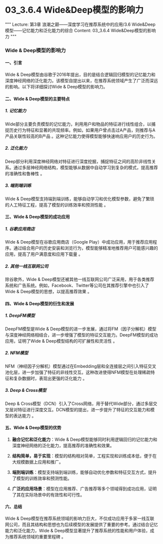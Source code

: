 # 03_3.6.4 Wide&Deep模型的影响力

"""
Lecture: 第3章 浪潮之巅——深度学习在推荐系统中的应用/3.6 Wide&Deep 模型——记忆能力和泛化能力的综合
Content: 03_3.6.4 Wide&Deep模型的影响力
"""

### Wide & Deep模型的影响力

#### 一、引言

Wide & Deep模型由谷歌于2016年提出，目的是结合逻辑回归模型的记忆能力和深度神经网络的泛化能力。该模型自提出以来，在推荐系统领域产生了广泛而深远的影响。以下将详细探讨Wide & Deep模型的影响力。

#### 二、Wide & Deep模型的主要特点

##### 1. 记忆能力

Wide部分主要负责模型的记忆能力，利用用户和物品的特征进行线性组合，以捕捉历史行为特征和显著的共现频率。例如，如果用户曾点击过A产品，则推荐与A产品关联性较高的B产品 。这种记忆能力使得模型能够快速响应用户的历史行为。

##### 2. 泛化能力

Deep部分利用深度神经网络对特征进行深度挖掘，捕捉特征之间的高阶非线性关系。通过多层神经网络结构，模型能够从数据中自动学习到复杂的模式，提高推荐的准确性和鲁棒性 。

##### 3. 端到端训练

Wide & Deep模型支持端到端训练，能够自动学习和优化模型参数，避免了繁琐的人工特征工程，提高了模型的训练效率和预测性能 。

#### 三、Wide & Deep模型的成功应用

##### 1. 谷歌应用商店

Wide & Deep模型在谷歌应用商店（Google Play）中成功应用，用于推荐应用程序。通过结合用户的历史安装和浏览行为，模型能够精准地推荐用户可能感兴趣的应用，提高了用户满意度和应用下载量 。

##### 2. 其他一线互联网公司

除谷歌外，Wide & Deep模型还被其他一线互联网公司广泛采用，用于各类推荐系统和广告系统。例如，Facebook、Twitter等公司在其推荐引擎中也引入了Wide & Deep模型的思想，以提高推荐效果 。

#### 四、Wide & Deep模型的衍生和发展

##### 1. DeepFM模型

DeepFM模型是Wide & Deep模型的进一步发展，通过将FM（因子分解机）模型与深度神经网络相结合，进一步增强了模型的特征交互能力。DeepFM模型的成功应用，证明了Wide & Deep模型结构的可扩展性和灵活性 。

##### 2. NFM模型

NFM（神经因子分解机）模型通过在Embedding层和全连接层之间引入特征交叉池化层，进一步加强了特征的非线性交互。这种改进使得NFM模型在处理稀疏特征和复杂数据时，表现出更强的泛化能力 。

##### 3. Deep & Cross模型

Deep & Cross模型（DCN）引入了Cross网络，用于替代Wide部分，通过多层交叉层对特征进行深度交互。DCN模型的提出，进一步提升了特征的交互能力和模型的表达能力 。

#### 五、Wide & Deep模型的优势

1. **融合记忆和泛化能力**：Wide & Deep模型能够同时利用逻辑回归的记忆能力和深度神经网络的泛化能力，提高推荐的准确性和效果。

2. **结构简单，易于实现**：模型的结构相对简单，工程实现和训练成本低，便于在大规模数据上应用和推广。

3. **端到端训练**：模型支持端到端训练，能够自动优化参数和特征交互方式，提升了模型的训练效率和预测性能。

4. **广泛的应用场景**：模型在应用推荐、广告推荐等多个领域得到成功应用，证明了其在实际场景中的有效性和可行性。

#### 六、总结

Wide & Deep模型在推荐系统领域的影响力巨大，不仅成功应用于多家一线互联网公司，而且其结构和思想也为后续模型的发展提供了重要的参考。通过结合记忆能力和泛化能力，Wide & Deep模型显著提升了推荐系统的性能和用户体验，成为推荐系统领域的重要里程碑 。